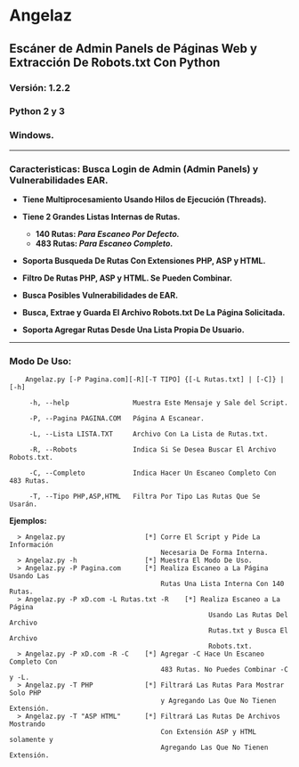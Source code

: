 # Angelaz
## Escáner de Admin Panels de Páginas Web y Extracción De Robots.txt Con Python
### Versión: 1.2.2
### Python 2 y 3
### Windows.

- - -

### Caracteristicas: Busca Login de Admin (Admin Panels) y Vulnerabilidades EAR.

   + **Tiene Multiprocesamiento Usando Hilos de Ejecución (Threads).**
   + **Tiene 2 Grandes Listas Internas de Rutas.**
   
        + **140 Rutas: *Para Escaneo Por Defecto.***
        + **483 Rutas: *Para Escaneo Completo.***
        
   + **Soporta Busqueda De Rutas Con Extensiones PHP, ASP y HTML.**
   + **Filtro De Rutas PHP, ASP y HTML. Se Pueden Combinar.**
   + **Busca Posibles Vulnerabilidades de EAR.**
   + **Busca, Extrae y Guarda El Archivo Robots.txt De La Página Solicitada.**
   + **Soporta Agregar Rutas Desde Una Lista Propia De Usuario.**

- - -

### Modo De Uso: 
    
        Angelaz.py [-P Pagina.com][-R][-T TIPO] {[-L Rutas.txt] | [-C]} | [-h]
        
         -h, --help                Muestra Este Mensaje y Sale del Script.
         
         -P, --Pagina PAGINA.COM   Página A Escanear.
         
         -L, --Lista LISTA.TXT     Archivo Con La Lista de Rutas.txt.
         
         -R, --Robots              Indica Si Se Desea Buscar El Archivo Robots.txt.
  
         -C, --Completo            Indica Hacer Un Escaneo Completo Con 483 Rutas.
  
         -T, --Tipo PHP,ASP,HTML   Filtra Por Tipo Las Rutas Que Se Usarán.

**Ejemplos:**

      > Angelaz.py                    [*] Corre El Script y Pide La Información
                                          Necesaria De Forma Interna.
      > Angelaz.py -h                 [*] Muestra El Modo De Uso.
      > Angelaz.py -P Pagina.com      [*] Realiza Escaneo a La Página Usando Las
                                          Rutas Una Lista Interna Con 140 Rutas.
      > Angelaz.py -P xD.com -L Rutas.txt -R    [*] Realiza Escaneo a La Página
                                                      Usando Las Rutas Del Archivo
                                                      Rutas.txt y Busca El Archivo
                                                      Robots.txt.
      > Angelaz.py -P xD.com -R -C    [*] Agregar -C Hace Un Escaneo Completo Con
                                          483 Rutas. No Puedes Combinar -C y -L.
      > Angelaz.py -T PHP             [*] Filtrará Las Rutas Para Mostrar Solo PHP
                                          y Agregando Las Que No Tienen Extensión.
      > Angelaz.py -T "ASP HTML"      [*] Filtrará Las Rutas De Archivos Mostrando
                                          Con Extensión ASP y HTML solamente y
                                          Agregando Las Que No Tienen Extensión.

